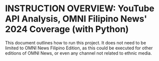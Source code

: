 # INSTRUCTION OVERVIEW: YouTube API Analysis, OMNI Filipino News' 2024 Coverage (with Python)

<P>This document outlines how to run this project. It does not need to be limited to OMNI News Filipino Edition, as this could be executed for other editions of OMNI News, or even any channel not related to ethnic media.</P>
